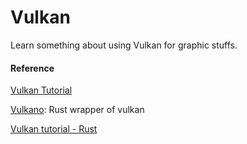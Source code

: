 # Vulkan

Learn something about using Vulkan for graphic stuffs.



#### Reference

[Vulkan Tutorial](https://github.com/Overv/VulkanTutorial)

[Vulkano](https://github.com/vulkano-rs/vulkano): Rust wrapper of vulkan

[Vulkan tutorial - Rust](https://github.com/bwasty/vulkan-tutorial-rs)
